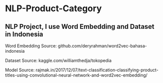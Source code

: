 # NLP-Product-Category
NLP Project, I use Word Embedding and Dataset in Indonesia
---------------------------------------------------------------
Word Embedding Source: github.com/deryrahman/word2vec-bahasa-indonesia

Dataset Source: kaggle.com/williamthedja/tokopedia

Model Source: rajmak.in/2017/12/07/text-classification-classifying-product-titles-using-convolutional-neural-network-and-word2vec-embedding/
